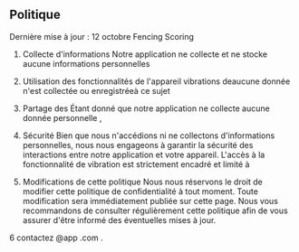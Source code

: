 ## Politique 
Dernière mise à jour : 12 octobre
Fencing Scoring

1. Collecte d'informations
Notre application ne collecte et ne stocke aucune informations personnelles 

2. Utilisation des fonctionnalités de l'appareil
vibrations deaucune donnée n'est collectée ou enregistréeà ce sujet

3. Partage des
Étant donné que notre application ne collecte aucune donnée personnelle ,

4. Sécurité
Bien que nous n'accédions ni ne collectons d'informations personnelles, nous nous engageons à garantir la sécurité des interactions entre notre application et votre appareil. L'accès à la fonctionnalité de vibration est strictement encadré et limité à

5. Modifications de cette politique
Nous nous réservons le droit de modifier cette politique de confidentialité à tout moment. Toute modification sera immédiatement publiée sur cette page. Nous vous recommandons de consulter régulièrement cette politique afin de vous assurer d'être informé des éventuelles mises à jour.

6
contactez @app .com .
